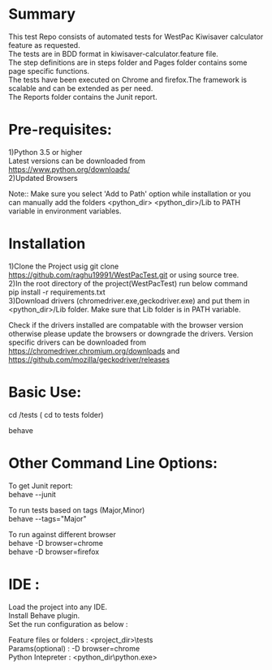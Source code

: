 # Summary
This test Repo consists of automated tests for WestPac Kiwisaver calculator feature as requested.  
The tests are in BDD format in kiwisaver-calculator.feature file.  
The step definitions are in steps folder and Pages folder contains some page specific functions.  
The tests have been executed on Chrome and firefox.The framework is scalable and can be extended as per need.  
The Reports folder contains the Junit report.

# Pre-requisites:
1)Python 3.5 or higher  
Latest versions can be downloaded from https://www.python.org/downloads/  
2)Updated Browsers

Note:: Make sure you select 'Add to Path' option while installation or you can manually add the folders
<python_dir>
<python_dir>/Lib to PATH variable in environment variables.

# Installation
1)Clone the Project usig git clone https://github.com/raghu19991/WestPacTest.git or using source tree.  
2)In the root directory of the project(WestPacTest) run below command  
pip install -r requirements.txt  
3)Download drivers (chromedriver.exe,geckodriver.exe) and put them in <python_dir>/Lib folder. Make sure that Lib folder is in PATH variable.
  
Check if the drivers installed are compatable with the browser version otherwise please update the browsers or downgrade the drivers. Version specific drivers can be downloaded from https://chromedriver.chromium.org/downloads and https://github.com/mozilla/geckodriver/releases

# Basic Use:
cd <root>/tests  ( cd to tests folder)

behave

# Other Command Line Options:
To get Junit report:  
behave --junit

To run tests based on tags (Major,Minor)  
behave --tags="Major"

To run against different browser  
behave -D browser=chrome  
behave -D browser=firefox

# IDE :
Load the project into any IDE.  
Install Behave plugin.  
Set the run configuration as below :  

Feature files or folders : <project_dir>\tests  
Params(optional)         : -D browser=chrome  
Python Intepreter        : <python_dir\python.exe>

